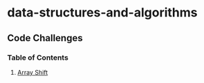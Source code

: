 # data-structures-and-algorithms

## Code Challenges

### Table of Contents

1. [Array Shift](401-code-challenges/array-shift/README.md) 

